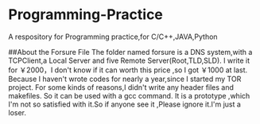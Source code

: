 # Programming-Practice
A respository for Programming practice,for C/C++,JAVA,Python 

##About the Forsure File
The folder named forsure is a DNS system,with a TCPClient,a Local Server and five Remote Server(Root,TLD,SLD).
I write it for ￥2000，I don't know if it can worth this price ,so I got ￥1000 at last.
Because I haven't wrote codes for nearly a year,since I started my TOR project.
For some kinds of reasons,I didn't write any header files and makefiles. So it can be used with a gcc command.
It is a prototype ,which I'm not so satisfied with it.So if anyone see it ,Please ignore it.I'm just a loser.
